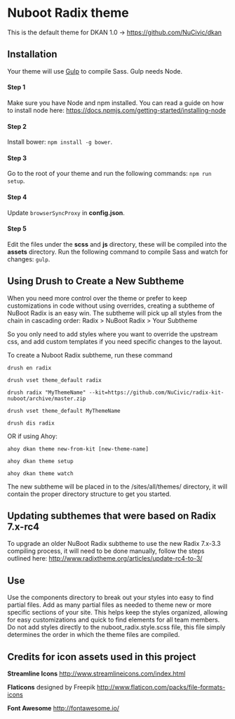 # Nuboot Radix theme

This is the default theme for DKAN 1.0 -> https://github.com/NuCivic/dkan


## Installation

Your theme will use [Gulp](http://gulpjs.com) to compile Sass. Gulp needs Node.

#### Step 1
Make sure you have Node and npm installed.
You can read a guide on how to install node here: https://docs.npmjs.com/getting-started/installing-node

#### Step 2
Install bower: `npm install -g bower`.

#### Step 3
Go to the root of your theme and run the following commands: `npm run setup`.

#### Step 4
Update `browserSyncProxy` in **config.json**.

#### Step 5
Edit the files under the **scss** and **js** directory, these will be compiled into the **assets** directory.
Run the following command to compile Sass and watch for changes: `gulp`.

## Using Drush to Create a New Subtheme

When you need more control over the theme or prefer to keep customizations in code without using overrides, creating a subtheme of NuBoot Radix is an easy win. The subtheme will pick up all styles from the chain in cascading order: Radix > NuBoot Radix > Your Subtheme

So you only need to add styles where you want to override the upstream css, and add custom templates if you need specific changes to the layout.

To create a Nuboot Radix subtheme, run these command

```drush en radix```

```drush vset theme_default radix```

```drush radix "MyThemeName" --kit=https://github.com/NuCivic/radix-kit-nuboot/archive/master.zip```

```drush vset theme_default MyThemeName```

```drush dis radix```

OR if using Ahoy:

```ahoy dkan theme new-from-kit [new-theme-name]```

```ahoy dkan theme setup```

```ahoy dkan theme watch```

The new subtheme will be placed in to the /sites/all/themes/ directory, it will contain the proper directory structure to get you started. 


## Updating subthemes that were based on Radix 7.x-rc4

To upgrade an older NuBoot Radix subtheme to use the new Radix 7.x-3.3 compiling process, it will need to be done manually, follow the steps outlined here:
http://www.radixtheme.org/articles/update-rc4-to-3/


## Use

Use the components directory to break out your styles into easy to find partial files. Add as many partial files as needed to theme new or more specific sections of your site. This helps keep the styles organized, allowing for easy customizations and quick to find elements for all team members. Do not add styles directly to the nuboot_radix.style.scss file, this file simply determines the order in which the theme files are compiled.



## Credits for icon assets used in this project

**Streamline Icons** http://www.streamlineicons.com/index.html

**Flaticons** designed by Freepik http://www.flaticon.com/packs/file-formats-icons

**Font Awesome** http://fontawesome.io/
